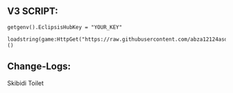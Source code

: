 ## V3 SCRIPT:

```
getgenv().EclipsisHubKey = "YOUR_KEY"

loadstring(game:HttpGet("https://raw.githubusercontent.com/abza12124asd/EclipsisHub/main/Loader.lua"))()
```
## Change-Logs:

Skibidi Toilet
